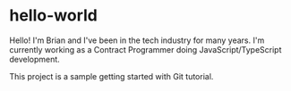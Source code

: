 # hello-world

Hello! I'm Brian and I've been in the tech industry for many years.
I'm currently working as a Contract Programmer doing JavaScript/TypeScript development.

This project is a sample getting started with Git tutorial.
